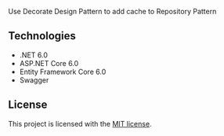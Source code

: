 Use Decorate Design Pattern to add cache to Repository Pattern

## Technologies
* .NET 6.0
* ASP.NET Core 6.0
* Entity Framework Core 6.0
* Swagger

## License

This project is licensed with the [MIT license](LICENSE).

